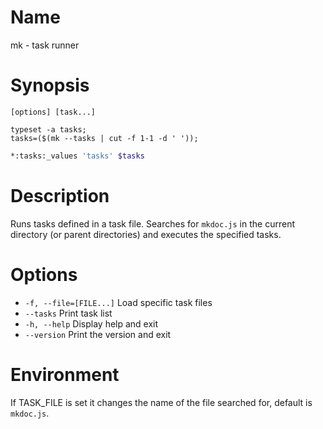 # Name

mk - task runner

# Synopsis

```
[options] [task...]
```

```zsh-locals
typeset -a tasks;
tasks=($(mk --tasks | cut -f 1-1 -d ' '));
```

```zsh
*:tasks:_values 'tasks' $tasks
```

# Description

Runs tasks defined in a task file. Searches for `mkdoc.js` in the current directory (or parent directories) and executes the specified tasks.

# Options

* `-f, --file=[FILE...]` Load specific task files
* `--tasks` Print task list
* `-h, --help` Display help and exit
* `--version` Print the version and exit

# Environment

If TASK_FILE is set it changes the name of the file searched for, default is `mkdoc.js`.

<? @include {=include} mk-guide.md ?>
